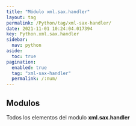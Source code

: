 ```yaml
---
title: "Módulo xml.sax.handler"
layout: tag
permalink: /Python/tag/xml-sax-handler/
date: 2021-11-01 10:24:04.017394
key: Python.xml.sax.handler
sidebar: 
  nav: python
aside: 
  toc: true
pagination: 
  enabled: true
  tag: "xml-sax-handler"
  permalink: /:num/
---
```


<h2>Modulos</h2>
Todos los elementos del modulo <strong>xml.sax.handler</strong>

